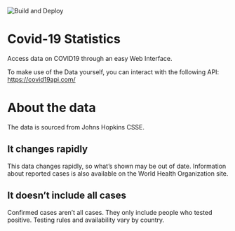 ![Build and Deploy](https://github.com/MikevPeeren/Covid19-Statistics/workflows/Build%20and%20Deploy/badge.svg)

# Covid-19 Statistics

Access data on COVID19 through an easy Web Interface.

To make use of the Data yourself, you can interact with the following API: https://covid19api.com/

# About the data

The data is sourced from Johns Hopkins CSSE.

## It changes rapidly

This data changes rapidly, so what’s shown may be out of date. Information about reported cases is also available on the World Health Organization site.

## It doesn’t include all cases

Confirmed cases aren’t all cases. They only include people who tested positive. Testing rules and availability vary by country.
